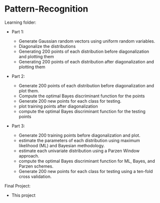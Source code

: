 # Pattern-Recognition

Learning folder:
- Part 1:
    * Generate Gaussian random vectors using uniform random variables.
    * Diagonalize the distributions
    * Generating 200 points of each distribution before diagonalization and plotting them
    * Generating 200 points of each distribution after diagonalization and plotting them

- Part 2:
    * Generate 200 points of each distribution before diagonalization and plot them.
    * Compute the optimal Bayes discriminant function for the points
    * Generate 200 new points for each class for testing.
    * plot training points after diagonalization
    * compute the optimal Bayes discriminant function for the testing points
 
- Part 3:
    * Generate 200 training points before diagonalization and plot.
    * estimate the parameters of each distribution using maximum likelihood (ML) and Bayesian methodology.
    * estimate each univariate distribution using a Parzen Window approach.
    * compute the optimal Bayes discriminant function for ML, Bayes, and Parzen schemes.
    * Generate 200 new points for each class for testing using a ten-fold cross validation.


Final Project:
- This project 
